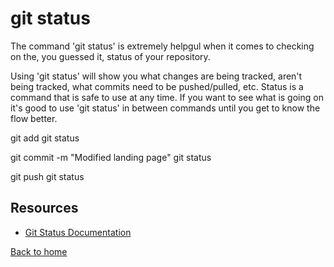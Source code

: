 # git status 
The command 'git status' is extremely helpgul when it comes to checking on the, you guessed it, status of your repository. 
 
 Using 'git status' will show you what changes are being tracked, aren't being tracked, what commits need to be pushed/pulled, etc. 
 Status is a command that is safe to use at any time. 
 If you want to see what is going on it's good to use 'git status' in between commands until you get to know the flow better. 
  
git add 
git status 

git commit -m "Modified landing page" 
git status 

git push 
git status 

## Resources 
- [Git Status Documentation](https://git-scm.com/docs/got-status)  
 
[Back to home](../README.md) 
 
 